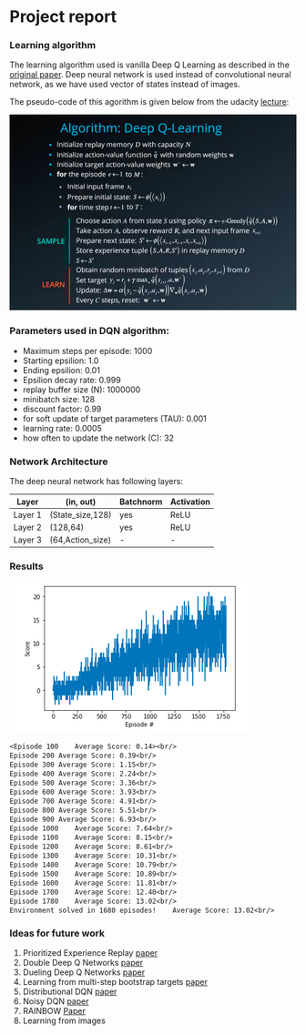 # Project report
### Learning algorithm

The learning algorithm used is vanilla Deep Q Learning as described in the [original paper](https://storage.googleapis.com/deepmind-media/dqn/DQNNaturePaper.pdf). Deep neural network is used instead of convolutional neural network, as we have used vector of states instead of images. 

The pseudo-code of this agorithm is given below from the udacity [lecture](https://www.youtube.com/watch?v=MqTXoCxQ_eY):

![DQN Algorithm](images/dqn_algorithm.png)

### Parameters used in DQN algorithm:

* Maximum steps per episode: 1000
* Starting epsilion: 1.0
* Ending epsilion: 0.01
* Epsilion decay rate: 0.999
* replay buffer size (N): 1000000  
* minibatch size: 128         
* discount factor: 0.99            
* for soft update of target parameters (TAU): 0.001              
* learning rate: 0.0005               
* how often to update the network (C): 32        

### Network Architecture
The deep neural network has following layers:

Layer        | (in, out)        | Batchnorm | Activation      
------------ | -----------------|-----------|------------
Layer 1 | (State_size,128)|yes|ReLU
Layer 2 | (128,64)|yes|ReLU
Layer 3 | (64,Action_size)|-|-

### Results

![plot](images/plot_navigation_dqn.png)

```
<Episode 100	Average Score: 0.14><br/>
Episode 200	Average Score: 0.39<br/>
Episode 300	Average Score: 1.15<br/>
Episode 400	Average Score: 2.24<br/>
Episode 500	Average Score: 3.36<br/>
Episode 600	Average Score: 3.93<br/>
Episode 700	Average Score: 4.91<br/>
Episode 800	Average Score: 5.51<br/>
Episode 900	Average Score: 6.93<br/>
Episode 1000	Average Score: 7.64<br/>
Episode 1100	Average Score: 8.15<br/>
Episode 1200	Average Score: 8.61<br/>
Episode 1300	Average Score: 10.31<br/>
Episode 1400	Average Score: 10.79<br/>
Episode 1500	Average Score: 10.89<br/>
Episode 1600	Average Score: 11.81<br/>
Episode 1700	Average Score: 12.40<br/>
Episode 1780	Average Score: 13.02<br/>
Environment solved in 1680 episodes!	Average Score: 13.02<br/>
```


### Ideas for future work
1. Prioritized Experience Replay [paper](https://arxiv.org/abs/1511.05952)
1. Double Deep Q Networks [paper](https://arxiv.org/abs/1509.06461)
1. Dueling Deep Q Networks [paper](https://arxiv.org/abs/1511.06581)
1. Learning from multi-step bootstrap targets [paper](https://arxiv.org/abs/1611.05397)
1. Distributional DQN [paper](https://arxiv.org/abs/1707.06887)
1. Noisy DQN [paper](https://arxiv.org/abs/1706.10295)
1. RAINBOW [Paper](https://arxiv.org/abs/1710.02298)
1. Learning from images
